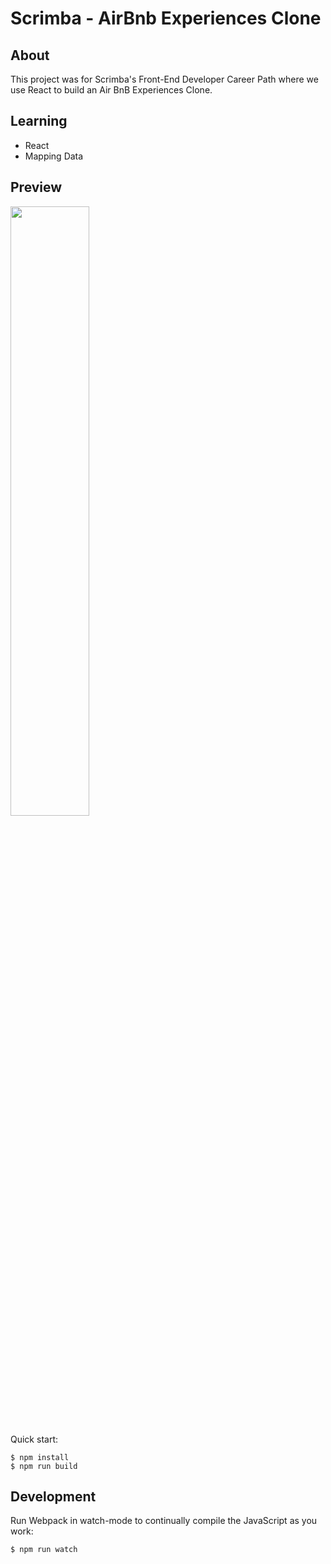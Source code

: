 # Scrimba - AirBnb Experiences Clone

## About
This project was for Scrimba's Front-End Developer Career Path where we use React to build an Air BnB Experiences Clone.

## Learning
- React
- Mapping Data

## Preview
<img src="" width="50%" />


Quick start:

```
$ npm install
$ npm run build
````

## Development

Run Webpack in watch-mode to continually compile the JavaScript as you work:

```
$ npm run watch
```
